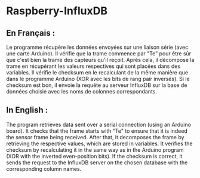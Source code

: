 # Raspberry-InfluxDB

## En Français :
Le programme récupère les données envoyées sur une liaison série (avec une carte Arduino). Il vérifie que la trame commence par "Te" pour être sûr que c'est bien la trame des capteurs qu'il reçoit. Après cela, il décompose la trame en récupérant les valeurs respectives qui sont placées dans des variables. Il vérifie le checksum en le recalculant de la même manière que dans le programme Arduino (XOR avec les bits de rang pair inversés). Si le checksum est bon, il envoie la requête au serveur InfluxDB sur la base de données choisie avec les noms de colonnes correspondants.

## In English :

The program retrieves data sent over a serial connection (using an Arduino board). It checks that the frame starts with "Te" to ensure that it is indeed the sensor frame being received. After that, it decomposes the frame by retrieving the respective values, which are stored in variables. It verifies the checksum by recalculating it in the same way as in the Arduino program (XOR with the inverted even-position bits). If the checksum is correct, it sends the request to the InfluxDB server on the chosen database with the corresponding column names.

